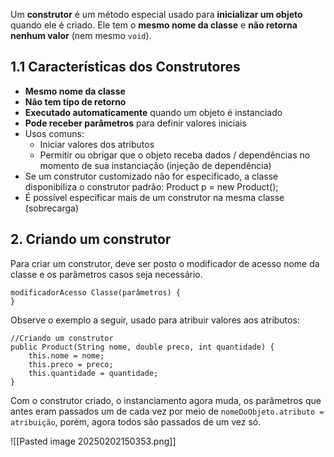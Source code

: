 Um **construtor** é um método especial usado para **inicializar um objeto** quando ele é criado. Ele tem o **mesmo nome da classe** e **não retorna nenhum valor** (nem mesmo `void`).
## 1.1 Características dos Construtores

- **Mesmo nome da classe**  
- **Não tem tipo de retorno**  
- **Executado automaticamente** quando um objeto é instanciado  
- **Pode receber parâmetros** para definir valores iniciais
- Usos comuns: 
	- Iniciar valores dos atributos
	- Permitir ou obrigar que o objeto receba dados / dependências no momento de sua instanciação (injeção de dependência)
- Se um construtor customizado não for especificado, a classe disponibiliza o construtor padrão: Product p = new Product(); 
- É possível especificar mais de um construtor na mesma classe (sobrecarga)

## 2. Criando um construtor

Para criar um construtor, deve ser posto o modificador de acesso nome da classe e os parâmetros casos seja necessário.
```
modificadorAcesso Classe(parâmetros) {
}
```

Observe o exemplo a seguir, usado para atribuir valores aos atributos:
```
//Criando um construtor  
public Product(String nome, double preco, int quantidade) {  
    this.nome = nome;  
    this.preco = preco;  
    this.quantidade = quantidade;  
}
```

Com o construtor criado, o instanciamento agora muda, os parâmetros que antes eram passados um de cada vez por meio de `nomeDoObjeto.atributo = atribuição`, porém, agora todos são passados de um vez só. 

![[Pasted image 20250202150353.png]]